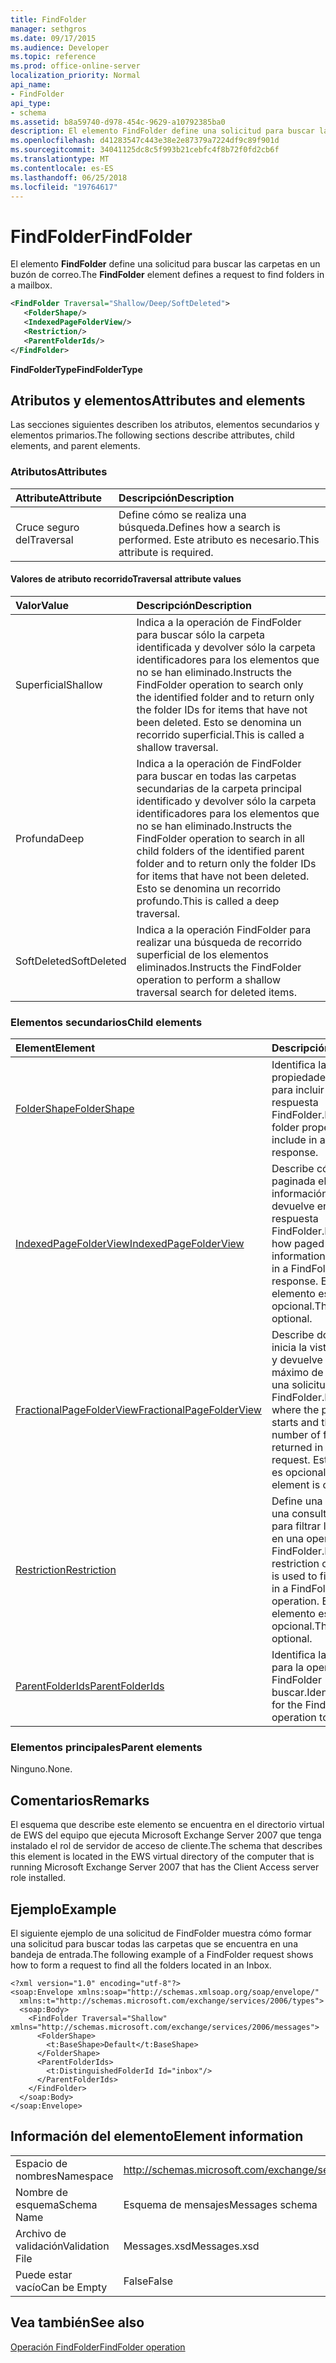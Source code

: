 ```yaml
---
title: FindFolder
manager: sethgros
ms.date: 09/17/2015
ms.audience: Developer
ms.topic: reference
ms.prod: office-online-server
localization_priority: Normal
api_name:
- FindFolder
api_type:
- schema
ms.assetid: b8a59740-d978-454c-9629-a10792385ba0
description: El elemento FindFolder define una solicitud para buscar las carpetas en un buzón de correo.
ms.openlocfilehash: d41283547c443e38e2e87379a7224df9c89f901d
ms.sourcegitcommit: 34041125dc8c5f993b21cebfc4f8b72f0fd2cb6f
ms.translationtype: MT
ms.contentlocale: es-ES
ms.lasthandoff: 06/25/2018
ms.locfileid: "19764617"
---
```

# <a name="findfolder"></a><span data-ttu-id="cdd73-103">FindFolder</span><span class="sxs-lookup"><span data-stu-id="cdd73-103">FindFolder</span></span>

<span data-ttu-id="cdd73-104">El elemento **FindFolder** define una solicitud para buscar las carpetas en un buzón de correo.</span><span class="sxs-lookup"><span data-stu-id="cdd73-104">The **FindFolder** element defines a request to find folders in a mailbox.</span></span> 
  
```xml
<FindFolder Traversal="Shallow/Deep/SoftDeleted">
   <FolderShape/>
   <IndexedPageFolderView/>
   <Restriction/>
   <ParentFolderIds/>
</FindFolder>
```

 <span data-ttu-id="cdd73-105">**FindFolderType**</span><span class="sxs-lookup"><span data-stu-id="cdd73-105">**FindFolderType**</span></span>
## <a name="attributes-and-elements"></a><span data-ttu-id="cdd73-106">Atributos y elementos</span><span class="sxs-lookup"><span data-stu-id="cdd73-106">Attributes and elements</span></span>

<span data-ttu-id="cdd73-107">Las secciones siguientes describen los atributos, elementos secundarios y elementos primarios.</span><span class="sxs-lookup"><span data-stu-id="cdd73-107">The following sections describe attributes, child elements, and parent elements.</span></span>
  
### <a name="attributes"></a><span data-ttu-id="cdd73-108">Atributos</span><span class="sxs-lookup"><span data-stu-id="cdd73-108">Attributes</span></span>

|<span data-ttu-id="cdd73-109">**Attribute**</span><span class="sxs-lookup"><span data-stu-id="cdd73-109">**Attribute**</span></span>|<span data-ttu-id="cdd73-110">**Descripción**</span><span class="sxs-lookup"><span data-stu-id="cdd73-110">**Description**</span></span>|
|:-----|:-----|
|<span data-ttu-id="cdd73-111">Cruce seguro del</span><span class="sxs-lookup"><span data-stu-id="cdd73-111">Traversal</span></span>  <br/> |<span data-ttu-id="cdd73-112">Define cómo se realiza una búsqueda.</span><span class="sxs-lookup"><span data-stu-id="cdd73-112">Defines how a search is performed.</span></span> <span data-ttu-id="cdd73-113">Este atributo es necesario.</span><span class="sxs-lookup"><span data-stu-id="cdd73-113">This attribute is required.</span></span>  <br/> |
   
#### <a name="traversal-attribute-values"></a><span data-ttu-id="cdd73-114">Valores de atributo recorrido</span><span class="sxs-lookup"><span data-stu-id="cdd73-114">Traversal attribute values</span></span>

|<span data-ttu-id="cdd73-115">**Valor**</span><span class="sxs-lookup"><span data-stu-id="cdd73-115">**Value**</span></span>|<span data-ttu-id="cdd73-116">**Descripción**</span><span class="sxs-lookup"><span data-stu-id="cdd73-116">**Description**</span></span>|
|:-----|:-----|
|<span data-ttu-id="cdd73-117">Superficial</span><span class="sxs-lookup"><span data-stu-id="cdd73-117">Shallow</span></span>  <br/> |<span data-ttu-id="cdd73-118">Indica a la operación de FindFolder para buscar sólo la carpeta identificada y devolver sólo la carpeta identificadores para los elementos que no se han eliminado.</span><span class="sxs-lookup"><span data-stu-id="cdd73-118">Instructs the FindFolder operation to search only the identified folder and to return only the folder IDs for items that have not been deleted.</span></span> <span data-ttu-id="cdd73-119">Esto se denomina un recorrido superficial.</span><span class="sxs-lookup"><span data-stu-id="cdd73-119">This is called a shallow traversal.</span></span>  <br/> |
|<span data-ttu-id="cdd73-120">Profunda</span><span class="sxs-lookup"><span data-stu-id="cdd73-120">Deep</span></span>  <br/> |<span data-ttu-id="cdd73-121">Indica a la operación de FindFolder para buscar en todas las carpetas secundarias de la carpeta principal identificado y devolver sólo la carpeta identificadores para los elementos que no se han eliminado.</span><span class="sxs-lookup"><span data-stu-id="cdd73-121">Instructs the FindFolder operation to search in all child folders of the identified parent folder and to return only the folder IDs for items that have not been deleted.</span></span> <span data-ttu-id="cdd73-122">Esto se denomina un recorrido profundo.</span><span class="sxs-lookup"><span data-stu-id="cdd73-122">This is called a deep traversal.</span></span>  <br/> |
|<span data-ttu-id="cdd73-123">SoftDeleted</span><span class="sxs-lookup"><span data-stu-id="cdd73-123">SoftDeleted</span></span>  <br/> |<span data-ttu-id="cdd73-124">Indica a la operación FindFolder para realizar una búsqueda de recorrido superficial de los elementos eliminados.</span><span class="sxs-lookup"><span data-stu-id="cdd73-124">Instructs the FindFolder operation to perform a shallow traversal search for deleted items.</span></span>  <br/> |
   
### <a name="child-elements"></a><span data-ttu-id="cdd73-125">Elementos secundarios</span><span class="sxs-lookup"><span data-stu-id="cdd73-125">Child elements</span></span>

|<span data-ttu-id="cdd73-126">**Element**</span><span class="sxs-lookup"><span data-stu-id="cdd73-126">**Element**</span></span>|<span data-ttu-id="cdd73-127">**Descripción**</span><span class="sxs-lookup"><span data-stu-id="cdd73-127">**Description**</span></span>|
|:-----|:-----|
|[<span data-ttu-id="cdd73-128">FolderShape</span><span class="sxs-lookup"><span data-stu-id="cdd73-128">FolderShape</span></span>](foldershape.md) <br/> |<span data-ttu-id="cdd73-129">Identifica las propiedades de carpeta para incluir en una respuesta FindFolder.</span><span class="sxs-lookup"><span data-stu-id="cdd73-129">Identifies the folder properties to include in a FindFolder response.</span></span>  <br/> |
|[<span data-ttu-id="cdd73-130">IndexedPageFolderView</span><span class="sxs-lookup"><span data-stu-id="cdd73-130">IndexedPageFolderView</span></span>](indexedpagefolderview.md) <br/> |<span data-ttu-id="cdd73-131">Describe cómo paginada elemento de información se devuelve en una respuesta FindFolder.</span><span class="sxs-lookup"><span data-stu-id="cdd73-131">Describes how paged item information is returned in a FindFolder response.</span></span> <span data-ttu-id="cdd73-132">Este elemento es opcional.</span><span class="sxs-lookup"><span data-stu-id="cdd73-132">This element is optional.</span></span>  <br/> |
|[<span data-ttu-id="cdd73-133">FractionalPageFolderView</span><span class="sxs-lookup"><span data-stu-id="cdd73-133">FractionalPageFolderView</span></span>](fractionalpagefolderview.md) <br/> |<span data-ttu-id="cdd73-134">Describe donde se inicia la vista de página y devuelve el número máximo de carpetas en una solicitud FindFolder.</span><span class="sxs-lookup"><span data-stu-id="cdd73-134">Describes where the paged view starts and the maximum number of folders returned in a FindFolder request.</span></span> <span data-ttu-id="cdd73-135">Este elemento es opcional.</span><span class="sxs-lookup"><span data-stu-id="cdd73-135">This element is optional.</span></span>  <br/> |
|[<span data-ttu-id="cdd73-136">Restriction</span><span class="sxs-lookup"><span data-stu-id="cdd73-136">Restriction</span></span>](restriction.md) <br/> |<span data-ttu-id="cdd73-137">Define una restricción o una consulta que se usa para filtrar las carpetas en una operación FindFolder.</span><span class="sxs-lookup"><span data-stu-id="cdd73-137">Defines a restriction or query that is used to filter folders in a FindFolder operation.</span></span> <span data-ttu-id="cdd73-138">Este elemento es opcional.</span><span class="sxs-lookup"><span data-stu-id="cdd73-138">This element is optional.</span></span>  <br/> |
|[<span data-ttu-id="cdd73-139">ParentFolderIds</span><span class="sxs-lookup"><span data-stu-id="cdd73-139">ParentFolderIds</span></span>](parentfolderids.md) <br/> |<span data-ttu-id="cdd73-140">Identifica las carpetas para la operación FindFolder buscar.</span><span class="sxs-lookup"><span data-stu-id="cdd73-140">Identifies folders for the FindFolder operation to search.</span></span>  <br/> |
   
### <a name="parent-elements"></a><span data-ttu-id="cdd73-141">Elementos principales</span><span class="sxs-lookup"><span data-stu-id="cdd73-141">Parent elements</span></span>

<span data-ttu-id="cdd73-142">Ninguno.</span><span class="sxs-lookup"><span data-stu-id="cdd73-142">None.</span></span>
  
## <a name="remarks"></a><span data-ttu-id="cdd73-143">Comentarios</span><span class="sxs-lookup"><span data-stu-id="cdd73-143">Remarks</span></span>

<span data-ttu-id="cdd73-144">El esquema que describe este elemento se encuentra en el directorio virtual de EWS del equipo que ejecuta Microsoft Exchange Server 2007 que tenga instalado el rol de servidor de acceso de cliente.</span><span class="sxs-lookup"><span data-stu-id="cdd73-144">The schema that describes this element is located in the EWS virtual directory of the computer that is running Microsoft Exchange Server 2007 that has the Client Access server role installed.</span></span>
  
## <a name="example"></a><span data-ttu-id="cdd73-145">Ejemplo</span><span class="sxs-lookup"><span data-stu-id="cdd73-145">Example</span></span>

<span data-ttu-id="cdd73-146">El siguiente ejemplo de una solicitud de FindFolder muestra cómo formar una solicitud para buscar todas las carpetas que se encuentra en una bandeja de entrada.</span><span class="sxs-lookup"><span data-stu-id="cdd73-146">The following example of a FindFolder request shows how to form a request to find all the folders located in an Inbox.</span></span>
  
```
<?xml version="1.0" encoding="utf-8"?>
<soap:Envelope xmlns:soap="http://schemas.xmlsoap.org/soap/envelope/"
  xmlns:t="http://schemas.microsoft.com/exchange/services/2006/types">
  <soap:Body>
    <FindFolder Traversal="Shallow" xmlns="http://schemas.microsoft.com/exchange/services/2006/messages">
      <FolderShape>
        <t:BaseShape>Default</t:BaseShape>
      </FolderShape>
      <ParentFolderIds>
        <t:DistinguishedFolderId Id="inbox"/>
      </ParentFolderIds>
    </FindFolder>
  </soap:Body>
</soap:Envelope>
```

## <a name="element-information"></a><span data-ttu-id="cdd73-147">Información del elemento</span><span class="sxs-lookup"><span data-stu-id="cdd73-147">Element information</span></span>

|||
|:-----|:-----|
|<span data-ttu-id="cdd73-148">Espacio de nombres</span><span class="sxs-lookup"><span data-stu-id="cdd73-148">Namespace</span></span>  <br/> |http://schemas.microsoft.com/exchange/services/2006/messages  <br/> |
|<span data-ttu-id="cdd73-149">Nombre de esquema</span><span class="sxs-lookup"><span data-stu-id="cdd73-149">Schema Name</span></span>  <br/> |<span data-ttu-id="cdd73-150">Esquema de mensajes</span><span class="sxs-lookup"><span data-stu-id="cdd73-150">Messages schema</span></span>  <br/> |
|<span data-ttu-id="cdd73-151">Archivo de validación</span><span class="sxs-lookup"><span data-stu-id="cdd73-151">Validation File</span></span>  <br/> |<span data-ttu-id="cdd73-152">Messages.xsd</span><span class="sxs-lookup"><span data-stu-id="cdd73-152">Messages.xsd</span></span>  <br/> |
|<span data-ttu-id="cdd73-153">Puede estar vacío</span><span class="sxs-lookup"><span data-stu-id="cdd73-153">Can be Empty</span></span>  <br/> |<span data-ttu-id="cdd73-154">False</span><span class="sxs-lookup"><span data-stu-id="cdd73-154">False</span></span>  <br/> |
   
## <a name="see-also"></a><span data-ttu-id="cdd73-155">Vea también</span><span class="sxs-lookup"><span data-stu-id="cdd73-155">See also</span></span>



[<span data-ttu-id="cdd73-156">Operación FindFolder</span><span class="sxs-lookup"><span data-stu-id="cdd73-156">FindFolder operation</span></span>](findfolder-operation.md)

